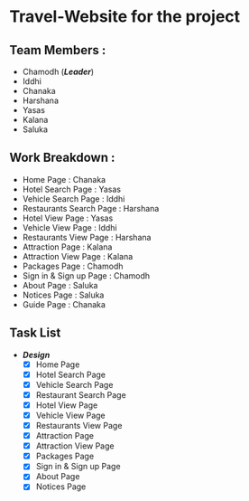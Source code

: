# Travel-Website for the project

## Team Members :
  - Chamodh (**_Leader_**)
  - Iddhi
  - Chanaka
  - Harshana
  - Yasas
  - Kalana
  - Saluka

## Work Breakdown :

  - Home Page                 : Chanaka
  - Hotel Search Page         : Yasas
  - Vehicle Search Page       : Iddhi
  - Restaurants Search Page   : Harshana
  - Hotel View Page           : Yasas
  - Vehicle View Page         : Iddhi
  - Restaurants View Page     : Harshana
  - Attraction Page           : Kalana
  - Attraction View Page      : Kalana
  - Packages Page             : Chamodh
  - Sign in & Sign up Page    : Chamodh
  - About Page                : Saluka
  - Notices Page              : Saluka
  - Guide Page                : Chanaka

## Task List
- **_Design_**
  - [x] Home Page
  - [x] Hotel Search Page
  - [x] Vehicle Search Page
  - [x] Restaurant Search Page
  - [x] Hotel View Page
  - [x] Vehicle View Page
  - [x] Restaurants View Page
  - [x] Attraction Page
  - [x] Attraction View Page
  - [x] Packages Page
  - [x] Sign in & Sign up Page
  - [x] About Page
  - [x] Notices Page
